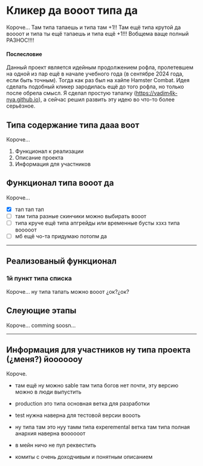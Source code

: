 # Кликер да вооот типа да

Короче...
Там типа тапаешь и типа там +1!! Там ещё типа крутой да воооот и типа ты ещё тапаешь и типа ещё +1!!! Вобщема ваще полный РАЗНОС!!!!

#### Послесловие

Данный проект является идейным продолжением рофла, пролетевшем на одной из пар ещё в начале учебного года (в сентябре 2024 года, если быть точным). Тогда как раз был на хайпе Hamster Combat. Идея сделать подобный кликер зародилась ещё до того рофла, но только после обрела смысл. Я сделал простую тапалку (https://vadim4k-nya.github.io), а сейчас решил развить эту идею во что-то более серьёзное.

## Типа содержание типа дааа воот

Короче...

1. Функционал к реализации
2. Описание проекта
3. Информация для участников

## Функционал типа вооот да

Короче...

- [x] тап тап тап
- [ ] там типа разные скинчики можно выбирать вооот
- [ ] типа круче ещё типа апгрейды или временные бусты хзхз типа вооооот
- [ ] мб ещё чо-та придумаю потопм да

---

## Реализованый функционал

### 1й пункт типа списка

Короче...
ну типа тапать можно вооот ¿ок?¿ок?

## Слеующие этапы 

Короче...
comming soosn...

---

## Информация для участников ну типа проекта (¿меня?) йооооооу

Короче.

- там ещё ну можно sable там типа богов нет почти, эту версию можно в люди выпустить
- production это типа основная ветка для разработки
- test нужна наверна для тестовой версии воооть
- ну типа там это нуу тамм типа experemental ветка там типа полная анархия наверна воооооот

- в мейн ничо не пул реквестить
- комиты с очень доходчивым и понятным описанием
